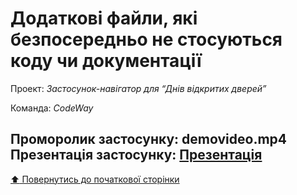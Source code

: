 # Додаткові файли, які безпосередньо не стосуються коду чи документації

Проект: *Застосунок-навігатор для “Днів відкритих дверей”*

Команда: *CodeWay*

Проморолик застосунку: demovideo.mp4<br>
Презентація застосунку: <a href="https://docs.google.com/presentation/d/16BIHLn4Zh9WSU7ApTyCXN0yw67lOfejrv5B26hszt0k/edit?usp=sharing">Презентація</a>
 ---
[:arrow_up: Повернутись до початкової сторінки](/README.md)
